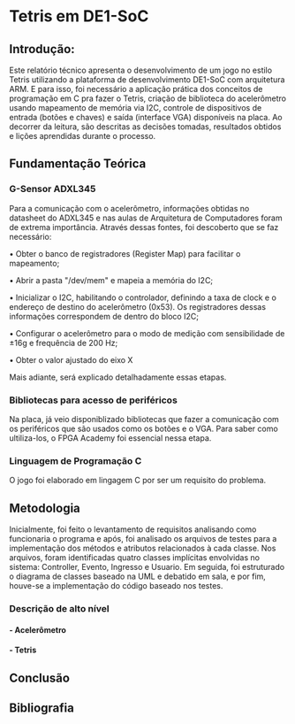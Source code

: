 # Tetris em DE1-SoC

## Introdução:

Este relatório técnico apresenta o desenvolvimento de um jogo no estilo Tetris utilizando a plataforma de desenvolvimento DE1-SoC com arquitetura ARM. E para isso, foi necessário a aplicação prática dos conceitos de programação em C pra fazer o Tetris, criação de biblioteca do acelerômetro usando mapeamento de memória via I2C, controle de dispositivos de entrada (botões e chaves) e saída (interface VGA) disponíveis na placa. Ao decorrer da leitura, são descritas as decisões tomadas, resultados obtidos e lições aprendidas durante o processo.

## Fundamentação Teórica

### G-Sensor ADXL345

Para a comunicação com o acelerômetro, informações obtidas no datasheet do ADXL345 e nas aulas de Arquitetura de Computadores foram de extrema importância. Através dessas fontes, foi descoberto que se faz necessário: 

• Obter o banco de registradores (Register Map) para facilitar o mapeamento;

• Abrir a pasta "/dev/mem" e mapeia a memória do I2C;

• Inicializar o I2C, habilitando o controlador, definindo a taxa de clock e o endereço de destino do acelerômetro (0x53). Os registradores dessas informações correspondem de dentro do bloco I2C;

• Configurar o acelerômetro para o modo de medição com sensibilidade de ±16g e frequência de 200 Hz;

• Obter o valor ajustado do eixo X

Mais adiante, será explicado detalhadamente essas etapas.

### Bibliotecas para acesso de periféricos

Na placa, já veio disponiblizado bibliotecas que fazer a comunicação com os periféricos que são usados como os botões e o VGA. Para saber como ultiliza-los, o FPGA Academy foi essencial nessa etapa.

### Linguagem de Programação C

O jogo foi elaborado em lingagem C por ser um requisito do problema.

## Metodologia 

Inicialmente, foi feito o levantamento de requisitos analisando como funcionaria o programa e após, foi analisado os arquivos de testes para a implementação dos métodos e atributos relacionados à cada classe. Nos arquivos, foram identificadas quatro classes implícitas envolvidas no sistema: Controller, Evento, Ingresso e Usuario. Em seguida, foi estruturado o diagrama de classes baseado na UML e debatido em sala, e por fim, houve-se a implementação do código baseado nos testes.

### Descrição de alto nível

#### - Acelerômetro

#### - Tetris

## Conclusão

## Bibliografia
